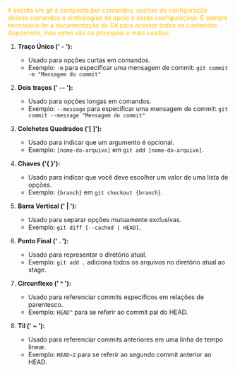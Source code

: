 <span style="color:#ffc000">A escrita em git é composta por comandos, opções de configuração desses comandos e simbologias de apoio a essas configurações. É sempre necessário ler a documentação do Git para acessar todos os conteúdos disponíveis, mas estes são os principais e mais usados:</span>

1. **Traço Único (' - '):**

	- Usado para opções curtas em comandos.
	- Exemplo: `-m` para especificar uma mensagem de commit: `git commit -m "Mensagem do commit"`

2. **Dois traços (' -- '):**

	- Usado para opções longas em comandos.
	- Exemplo: `--message` para especificar uma mensagem de commit: `git commit --message "Mensagem do commit"`

3. **Colchetes Quadrados ('[ ]'):**

	- Usado para indicar que um argumento é opcional.
	- Exemplo: `[nome-do-arquivo]` em `git add [nome-do-arquivo]`.

4. **Chaves ('{ }'):**

	- Usado para indicar que você deve escolher um valor de uma lista de opções.
	- Exemplo: `{branch}` em `git checkout {branch}`.

5. **Barra Vertical (' | '):**

	- Usado para separar opções mutuamente exclusivas.
	- Exemplo: `git diff [--cached | HEAD]`.

6. **Ponto Final (' . '):**

	- Usado para representar o diretório atual.
	- Exemplo: `git add .` adiciona todos os arquivos no diretório atual ao stage.

7. **Circunflexo (' ^ '):**

	- Usado para referenciar commits específicos em relações de parentesco.
	- Exemplo: `HEAD^` para se referir ao commit pai do HEAD.

8. **Til (' ~ '):**

	- Usado para referenciar commits anteriores em uma linha de tempo linear.
	- Exemplo: `HEAD~2` para se referir ao segundo commit anterior ao HEAD.